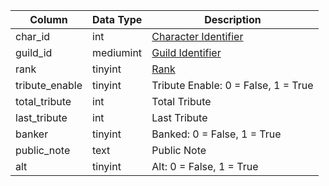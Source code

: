 | Column         | Data Type | Description                                                           |
| -------------- | --------- | --------------------------------------------------------------------- |
| char_id        | int       | [Character Identifier](character_data.md)                             |
| guild_id       | mediumint | [Guild Identifier](guilds.md)                                         |
| rank           | tinyint   | [Rank](https://eqemu.gitbook.io/server/categories/player/guild-ranks) |
| tribute_enable | tinyint   | Tribute Enable: 0 = False, 1 = True                                   |
| total_tribute  | int       | Total Tribute                                                         |
| last_tribute   | int       | Last Tribute                                                          |
| banker         | tinyint   | Banked: 0 = False, 1 = True                                           |
| public_note    | text      | Public Note                                                           |
| alt            | tinyint   | Alt: 0 = False, 1 = True                                              |